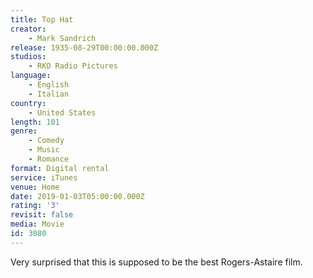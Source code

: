 ```yaml
---
title: Top Hat
creator:
    - Mark Sandrich
release: 1935-08-29T00:00:00.000Z
studios:
    - RKO Radio Pictures
language:
    - English
    - Italian
country:
    - United States
length: 101
genre:
    - Comedy
    - Music
    - Romance
format: Digital rental
service: iTunes
venue: Home
date: 2019-01-03T05:00:00.000Z
rating: '3'
revisit: false
media: Movie
id: 3080
---
```


Very surprised that this is supposed to be the best Rogers-Astaire film.
